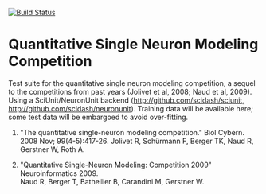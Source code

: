 [![Build Status](https://travis-ci.org/INCF/QSNMC.svg?branch=master)](https://travis-ci.org/INCF/QSNMC)

Quantitative Single Neuron Modeling Competition
=======

Test suite for the quantitative single neuron modeling competition, a sequel to the competitions from past years (Jolivet et al, 2008; Naud et al, 2009).  Using a SciUnit/NeuronUnit backend (http://github.com/scidash/sciunit, http://github.com/scidash/neuronunit).  Training data will be available here; some test data will be embargoed to avoid over-fitting.  

1. "The quantitative single-neuron modeling competition."
Biol Cybern. 2008 Nov; 99(4-5):417-26.
Jolivet R, Schürmann F, Berger TK, Naud R, Gerstner W, Roth A.

2. "Quantitative Single-Neuron Modeling: Competition 2009"
Neuroinformatics 2009.  
Naud R, Berger T, Bathellier B, Carandini M, Gerstner W.  

